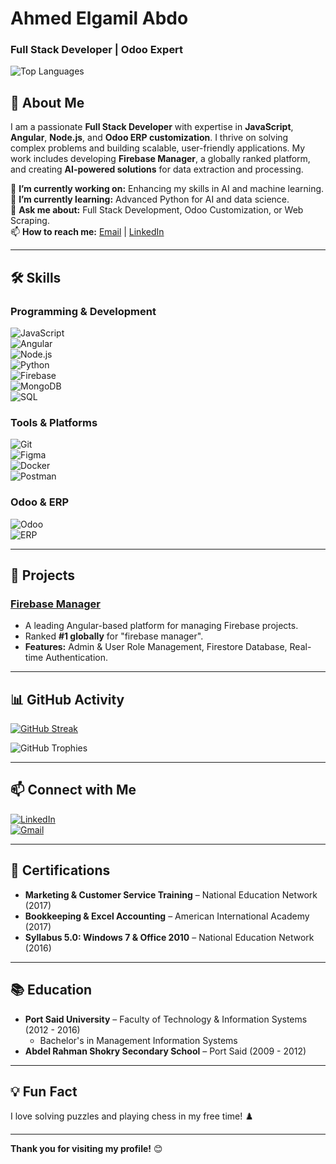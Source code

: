 # Ahmed Elgamil Abdo  
### Full Stack Developer | Odoo Expert  

![Top Languages](https://github-readme-stats.vercel.app/api/top-langs/?username=ahmdelgmil&layout=compact&theme=radical&hide_border=true)  

## 👋 About Me  
I am a passionate **Full Stack Developer** with expertise in **JavaScript**, **Angular**, **Node.js**, and **Odoo ERP customization**. I thrive on solving complex problems and building scalable, user-friendly applications. My work includes developing **Firebase Manager**, a globally ranked platform, and creating **AI-powered solutions** for data extraction and processing.  

🔭 **I’m currently working on:** Enhancing my skills in AI and machine learning.  
🌱 **I’m currently learning:** Advanced Python for AI and data science.  
💬 **Ask me about:** Full Stack Development, Odoo Customization, or Web Scraping.  
📫 **How to reach me:** [Email](mailto:ahmdelgmil@gmail.com) | [LinkedIn](https://www.linkedin.com/in/ahmdelgmil)  

---

## 🛠️ Skills  

### Programming & Development  
![JavaScript](https://img.shields.io/badge/JavaScript-F7DF1E?style=for-the-badge&logo=javascript&logoColor=black)  
![Angular](https://img.shields.io/badge/Angular-DD0031?style=for-the-badge&logo=angular&logoColor=white)  
![Node.js](https://img.shields.io/badge/Node.js-339933?style=for-the-badge&logo=nodedotjs&logoColor=white)  
![Python](https://img.shields.io/badge/Python-3776AB?style=for-the-badge&logo=python&logoColor=white)  
![Firebase](https://img.shields.io/badge/Firebase-FFCA28?style=for-the-badge&logo=firebase&logoColor=black)  
![MongoDB](https://img.shields.io/badge/MongoDB-47A248?style=for-the-badge&logo=mongodb&logoColor=white)  
![SQL](https://img.shields.io/badge/SQL-4479A1?style=for-the-badge&logo=mysql&logoColor=white)  

### Tools & Platforms  
![Git](https://img.shields.io/badge/Git-F05032?style=for-the-badge&logo=git&logoColor=white)  
![Figma](https://img.shields.io/badge/Figma-F24E1E?style=for-the-badge&logo=figma&logoColor=white)  
![Docker](https://img.shields.io/badge/Docker-2496ED?style=for-the-badge&logo=docker&logoColor=white)  
![Postman](https://img.shields.io/badge/Postman-FF6C37?style=for-the-badge&logo=postman&logoColor=white)  

### Odoo & ERP  
![Odoo](https://img.shields.io/badge/Odoo-714B67?style=for-the-badge&logo=odoo&logoColor=white)  
![ERP](https://img.shields.io/badge/ERP-0F9D58?style=for-the-badge&logo=sap&logoColor=white)  

---

## 🚀 Projects  

### [Firebase Manager](https://www.firebasemanager.com)  
- A leading Angular-based platform for managing Firebase projects.  
- Ranked **#1 globally** for "firebase manager".  
- **Features:** Admin & User Role Management, Firestore Database, Real-time Authentication.  

---

## 📊 GitHub Activity  

<!-- GitHub Streak Stats -->
[![GitHub Streak](https://streak-stats.demolab.com?user=ahmdelgmil&theme=radical&hide_border=true)](https://git.io/streak-stats)  

<!-- GitHub Trophy -->
![GitHub Trophies](https://github-profile-trophy.vercel.app/?username=ahmdelgmil&theme=radical&no-frame=true&row=2&column=3)  

---

## 📫 Connect with Me  

[![LinkedIn](https://img.shields.io/badge/LinkedIn-0077B5?style=for-the-badge&logo=linkedin&logoColor=white)](https://www.linkedin.com/in/ahmdelgmil/)  
[![Gmail](https://img.shields.io/badge/Gmail-D14836?style=for-the-badge&logo=gmail&logoColor=white)](mailto:ahmdelgmil@gmail.com)   

---

## 📜 Certifications  
- **Marketing & Customer Service Training** – National Education Network (2017)  
- **Bookkeeping & Excel Accounting** – American International Academy (2017)  
- **Syllabus 5.0: Windows 7 & Office 2010** – National Education Network (2016)  

---

## 📚 Education  
- **Port Said University** – Faculty of Technology & Information Systems (2012 - 2016)  
  - Bachelor's in Management Information Systems  
- **Abdel Rahman Shokry Secondary School** – Port Said (2009 - 2012)  

---

## 💡 Fun Fact  
I love solving puzzles and playing chess in my free time! ♟️  

---

**Thank you for visiting my profile!** 😊  
